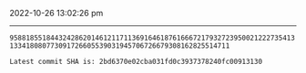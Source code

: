 2022-10-26 13:02:26 pm

---

`9588185518443242862014612117113691646187616667217932723950021222735413133418080773091726605539031945706726679308162825514711`

`Latest commit SHA is: 2bd6370e02cba031fd0c3937378240fc00913130 `
